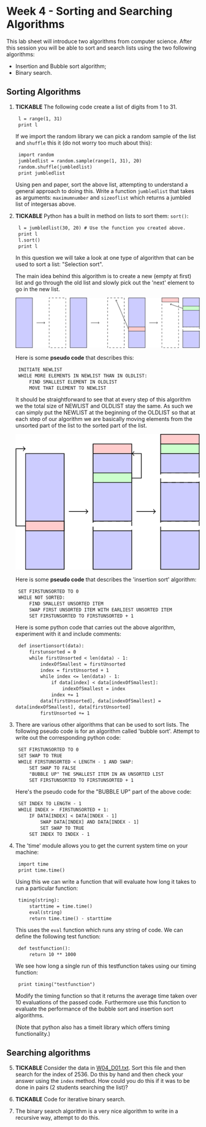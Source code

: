 # Week 4 -  Sorting and Searching Algorithms

This lab sheet will introduce two algorithms from computer science. After this session you will be able to sort and search lists using the two following algorithms:

+ Insertion and Bubble sort algorithm;
+ Binary search.

## Sorting Algorithms

1. **TICKABLE** The following code create a list of digits from 1 to 31.

        l = range(1, 31)
        print l

    If we import the random library we can pick a random sample of the list and `shuffle` this it (do not worry too much about this):

        import random
        jumbledlist = random.sample(range(1, 31), 20)
        random.shuffle(jumbledlist)
        print jumbledlist

    Using pen and paper, sort the above list, attempting to understand a general approach to doing this. Write a function `jumbledlist` that takes as arguments: `maximumnumber` and `sizeoflist` which returns a jumbled list of integersas above.

2. **TICKABLE** Python has a built in method on lists to sort them: `sort()`:

        l = jumbledlist(30, 20) # Use the function you created above.
        print l
        l.sort()
        print l


    In this question we will take a look at one type of algorithm that can be used to sort a list: "Selection sort".

    The main idea behind this algorithm is to create a new (empty at first) list and go through the old list and slowly pick out the 'next' element to go in the new list.

    ![](./Images/W04-img01.png)

    Here is some **pseudo code** that describes this:

        INITIATE NEWLIST
        WHILE MORE ELEMENTS IN NEWLIST THAN IN OLDLIST:
            FIND SMALLEST ELEMENT IN OLDLIST
            MOVE THAT ELEMENT TO NEWLIST

    It should be straightforward to see that at every step of this algorithm we the total size of NEWLIST and OLDLIST stay the same. As such we can simply put the NEWLIST at the beginning of the OLDLIST so that at each step of our algorithm we are basically moving elements from the unsorted part of the list to the sorted part of the list.

    ![](./Images/W04-img02.png)

    Here is some **pseudo code** that describes the 'insertion sort' algorithm:

        SET FIRSTUNSORTED TO 0
        WHILE NOT SORTED:
            FIND SMALLEST UNSORTED ITEM
            SWAP FIRST UNSORTED ITEM WITH EARLIEST UNSORTED ITEM
            SET FIRSTUNSORTED TO FIRSTUNSORTED + 1

    Here is some python code that carries out the above algorithm, experiment with it and include comments:

        def insertionsort(data):
            firstunsorted = 0
            while firstUnsorted < len(data) - 1:
                indexOfSmallest = firstUnsorted
                index = firstUnsorted + 1
                while index <= len(data) - 1:
                    if data[index] < data[indexOfSmallest]:
                        indexOfSmallest = index
                    index += 1
                data[firstUnsorted], data[indexOfSmallest] = data[indexOfSmallest], data[firstUnsorted]
                firstUnsorted += 1


3. There are various other algorithms that can be used to sort lists. The following pseudo code is for an algorithm called 'bubble sort'. Attempt to write out the corresponding python code:

        SET FIRSTUNSORTED TO 0
        SET SWAP TO TRUE
        WHILE FIRSTUNSORTED < LENGTH - 1 AND SWAP:
            SET SWAP TO FALSE
            "BUBBLE UP" THE SMALLEST ITEM IN AN UNSORTED LIST
            SET FIRSTUNSORTED TO FIRSTUNSORTED + 1

    Here's the pseudo code for the "BUBBLE UP" part of the above code:

        SET INDEX TO LENGTH - 1
        WHILE INDEX >  FIRSTUNSORTED + 1:
            IF DATA[INDEX] < DATA[INDEX - 1]
                SWAP DATA[INDEX] AND DATA[INDEX - 1]
                SET SWAP TO TRUE
            SET INDEX TO INDEX - 1

4. The 'time' module allows you to get the current system time on your machine:

        import time
        print time.time()

    Using this we can write a function that will evaluate how long it takes to run a particular function:

        timing(string):
            starttime = time.time()
            eval(string)
            return time.time() - starttime

    This uses the `eval` function which runs any string of code. We can define the following test function:

        def testfunction():
            return 10 ** 1000

    We see how long a single run of this testfunction takes using our timing function:

        print timing("testfunction")

    Modify the timing function so that it returns the average time taken over 10 evaluations of the passed code. Furthermore use this function to evaluate the performance of the bubble sort and insertion sort algorithms.

    (Note that python also has a timeit library which offers timing functionality.)

## Searching algorithms

5. **TICKABLE** Consider the data in [W04_D01.txt](./Data/W04_D01.txt). Sort this file and then search for the index of 2536. Do this by hand and then check your answer using the `index` method. How could you do this if it was to be done in pairs (2 students searching the list)?

6. **TICKABLE** Code for iterative binary search.
7. The binary search algorithm is a very nice algorithm to write in a recursive way, attempt to do this.
